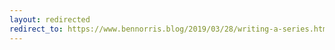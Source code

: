 ```yaml
---
layout: redirected
redirect_to: https://www.bennorris.blog/2019/03/28/writing-a-series.html
---
```

